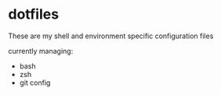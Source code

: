 dotfiles
========
These are my shell and environment specific configuration files

currently managing:
* bash
* zsh
* git config
